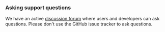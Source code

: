 ### Asking support questions

We have an active [discussion forum](https://discourse.gohugo.io) where users and developers can ask questions. Please don't use the GitHub issue tracker to ask questions.
